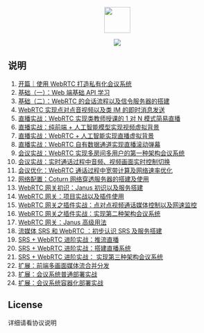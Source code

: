 <p align="center">
    <img src="https://img.shields.io/badge/suke-WebRTC--Course-red"
        height="60">
</p>
<p align="center">
    <a href="https://github.com/wangsrGit119/suke-webrtc-course" alt="Activity">
        <img src="https://img.shields.io/github/commit-activity/m/wangsrGit119/suke-webrtc-course" /></a>
</p>

## 说明

1. [开篇｜使用 WebRTC 打造私有化会议系统](https://juejin.cn/book/7168418382318927880/section/7169115927881973791)
2. [基础（一）：Web 端基础 API 学习](https://juejin.cn/book/7168418382318927880/section/7171376753263247396)
3. [基础（二）：WebRTC 的会话流程以及信令服务器的搭建](https://juejin.cn/book/7168418382318927880/section/7171733571797794823)
4. [WebRTC 实现点对点音视频以及类 IM 的即时消息发送](https://juejin.cn/book/7168418382318927880/section/7172117235333824520)
5. [直播实战：WebRTC 实现类教师授课的 1 对 N 模式简易直播](https://juejin.cn/book/7168418382318927880/section/7172101024873316359)
6. [直播实战：纯前端 + 人工智能模型实现视频虚拟背景](https://juejin.cn/book/7168418382318927880/section/7172100278970220580)
7. [直播实战：WebRTC + 人工智能实现直播虚拟背景](https://juejin.cn/book/7168418382318927880/section/7172208546086387719)
8. [直播实战：WebRTC 自有数据通道实现直播滚动弹幕](https://juejin.cn/book/7168418382318927880/section/7172817202880446500)
9. [会议实战：WebRTC 实现多房间多用户的第一种架构会议系统](https://juejin.cn/book/7168418382318927880/section/7172208545868283917)
10. [会议实战：实时通话过程中音频、视频画面实时控制切换](https://juejin.cn/book/7168418382318927880/section/7172837736468971551)
11. [会议优化：WebRTC 通话过程中宽带计算及网络速率优化](https://juejin.cn/book/7168418382318927880/section/7172208545956364318)
12. [网络配置：Coturn 网络穿透服务器的搭建及使用](https://juejin.cn/book/7168418382318927880/section/7173208648573779998)
13. [WebRTC 网关初识：Janus 初识以及服务搭建](https://juejin.cn/book/7168418382318927880/section/7173208577996226574)
14. [WebRTC 网关：项目实战以及插件使用](https://juejin.cn/book/7168418382318927880/section/7173208648486191118)
15. [WebRTC 网关之插件实战：点对点视频通话媒体控制以及网速监控](https://juejin.cn/book/7168418382318927880/section/7173918499847274503)
16. [WebRTC 网关之插件实战：实现第二种架构会议系统](https://juejin.cn/book/7168418382318927880/section/7173918600581873701)
17. [WebRTC 网关：Janus 高级用法](https://juejin.cn/book/7168418382318927880/section/7173208382730403877)
18. [流媒体 SRS 和 WebRTC ：初步认识 SRS 及服务搭建](https://juejin.cn/book/7168418382318927880/section/7173918727686062117)
19. [SRS + WebRTC 进阶实战：推流直播](https://juejin.cn/book/7168418382318927880/section/7173473958988087304)
20. [SRS + WebRTC 进阶实战：搭建直播系统](https://juejin.cn/book/7168418382318927880/section/7173918834172362765)
21. [SRS + WebRTC 进阶实战： 实现第三种架构会议系统](https://juejin.cn/book/7168418382318927880/section/7173918370486550559)
22. [扩展：前端多画面媒体流合并分发](https://juejin.cn/book/7168418382318927880/section/7173918669875970055)
23. [扩展：会议系统普通部署实战](https://juejin.cn/book/7168418382318927880/section/7173918990450819109)
24. [扩展：会议系统容器化部署实战](https://juejin.cn/book/7168418382318927880/section/7173208648468922382)

## License
详细请看协议说明



